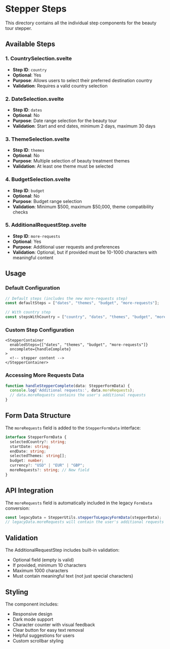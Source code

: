 # Stepper Steps

This directory contains all the individual step components for the beauty tour stepper.

## Available Steps

### 1. CountrySelection.svelte
- **Step ID**: `country`
- **Optional**: Yes
- **Purpose**: Allows users to select their preferred destination country
- **Validation**: Requires a valid country selection

### 2. DateSelection.svelte
- **Step ID**: `dates`
- **Optional**: No
- **Purpose**: Date range selection for the beauty tour
- **Validation**: Start and end dates, minimum 2 days, maximum 30 days

### 3. ThemeSelection.svelte
- **Step ID**: `themes`
- **Optional**: No
- **Purpose**: Multiple selection of beauty treatment themes
- **Validation**: At least one theme must be selected

### 4. BudgetSelection.svelte
- **Step ID**: `budget`
- **Optional**: No
- **Purpose**: Budget range selection
- **Validation**: Minimum $500, maximum $50,000, theme compatibility checks

### 5. AdditionalRequestStep.svelte
- **Step ID**: `more-requests`
- **Optional**: Yes
- **Purpose**: Additional user requests and preferences
- **Validation**: Optional, but if provided must be 10-1000 characters with meaningful content

## Usage

### Default Configuration
```typescript
// Default steps (includes the new more-requests step)
const defaultSteps = ["dates", "themes", "budget", "more-requests"];

// With country step
const stepsWithCountry = ["country", "dates", "themes", "budget", "more-requests"];
```

### Custom Step Configuration
```svelte
<StepperContainer 
  enabledSteps={["dates", "themes", "budget", "more-requests"]}
  oncomplete={handleComplete}
>
  <!-- stepper content -->
</StepperContainer>
```

### Accessing More Requests Data
```typescript
function handleStepperComplete(data: StepperFormData) {
  console.log('Additional requests:', data.moreRequests);
  // data.moreRequests contains the user's additional requests
}
```

## Form Data Structure

The `moreRequests` field is added to the `StepperFormData` interface:

```typescript
interface StepperFormData {
  selectedCountry?: string;
  startDate: string;
  endDate: string;
  selectedThemes: string[];
  budget: number;
  currency?: "USD" | "EUR" | "GBP";
  moreRequests?: string; // New field
}
```

## API Integration

The `moreRequests` field is automatically included in the legacy `FormData` conversion:

```typescript
const legacyData = StepperUtils.stepperToLegacyFormData(stepperData);
// legacyData.moreRequests will contain the user's additional requests
```

## Validation

The AdditionalRequestStep includes built-in validation:
- Optional field (empty is valid)
- If provided, minimum 10 characters
- Maximum 1000 characters
- Must contain meaningful text (not just special characters)

## Styling

The component includes:
- Responsive design
- Dark mode support
- Character counter with visual feedback
- Clear button for easy text removal
- Helpful suggestions for users
- Custom scrollbar styling